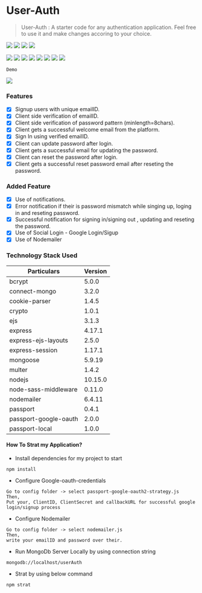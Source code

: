# User-Auth

>User-Auth : A starter code for any authentication application. Feel free to use it and make changes accoring to your choice.

![](https://img.shields.io/badge/version-1.0.1-orange?style=for-the-badge&logo=appveyor) ![](https://img.shields.io/badge/dependencies-up%20to%20date-success?style=for-the-badge&logo=appveyor) 
![](https://img.shields.io/badge/platform-win--32%20%7C%20win--64-lightgrey?style=for-the-badge&logo=appveyor)
![](https://img.shields.io/badge/website-offline-lightgrey?style=for-the-badge&logo=appveyor) 

![](https://img.shields.io/badge/node--lts%40latest-10.15.0-brightgreen)
![](https://img.shields.io/badge/bcrypt-5.0.0-red)
![](https://img.shields.io/badge/connect--flash-0.1.1-brightgreen)
![](https://img.shields.io/badge/crypto-1.0.1-red)
![](https://img.shields.io/badge/multer-1.4.2-brightgreen)
![](https://img.shields.io/badge/nodemailer-6.4.11-red)
![](https://img.shields.io/badge/passport-0.4.1-brightgreen)
![](https://img.shields.io/badge/passport--google--oauth-2.0.0-red)

```
Demo
```
![](Demo.gif)

### Features
- [x] Signup users with unique emailID.
- [x] Client side verification of emailID.
- [x] Client side verification of password pattern (minlength=8chars).
- [x] Client gets a successful welcome email from the platform.
- [x] Sign In using verified emailID.
- [x] Client can update password after login.
- [x] Client gets a successful email for updating the password.
- [x] Client can reset the password after login.
- [x] Client gets a successful reset password email after reseting the password.

### Added Feature
- [x] Use of notifications.
- [x] Error notification if their is password mismatch while singing up, loging in and reseting password.
- [x] Successful notification for signing in/signing out , updating and reseting the password.
- [x] Use of Social Login - Google Login/Sigup 
- [x] Use of Nodemailer

### Technology Stack Used

Particulars | Version
----------- | ---------
bcrypt | 5.0.0
connect-mongo | 3.2.0
cookie-parser	| 1.4.5
crypto | 1.0.1
ejs	| 3.1.3
express	| 4.17.1
express-ejs-layouts	| 2.5.0
express-session	| 1.17.1
mongoose	| 5.9.19
multer | 1.4.2
nodejs | 10.15.0
node-sass-middleware	| 0.11.0
nodemailer | 6.4.11
passport	| 0.4.1
passport-google-oauth | 2.0.0
passport-local	| 1.0.0

#### How To Strat my Application?

* Install dependencies for my project to start
```
npm install

```
* Configure Google-oauth-credentials
```
Go to config folder -> select passport-google-oauth2-strategy.js
Then,
Put your, ClientID, ClientSecret and callbackURL for successful google login/signup process
```
* Configure Nodemailer
```
Go to config folder -> select nodemailer.js
Then,
write your emailID and password over their.
```

* Run MongoDb Server Locally by using connection string
```
mongodb://localhost/userAuth

```
* Strat by using below command
```
npm strat 
 
```